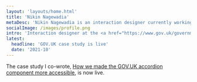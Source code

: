 ```yaml
---
layout: 'layouts/home.html'
title: 'Nikin Nagewadia'
metaDesc: 'Nikin Nagewadia is an interaction designer currently working at the Government Digial Service in London, England.'
socialImage: /images/profile.png
intro: 'Interaction designer at the <a href="https://www.gov.uk/government/organisations/government-digital-service">Government Digital Service</a>'
latest:
  headline: 'GOV.UK case study is live'
  date: '2021-10'
---
```


<p>The case study I co-wrote, <a href='https://insidegovuk.blog.gov.uk/2021/10/29/how-we-made-the-gov-uk-accordion-component-more-accessible/' rel='external'>How we made the GOV.UK accordion component more accessible</a>, is now live.</p>
